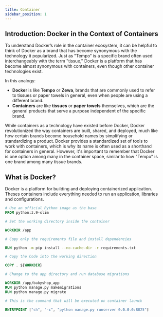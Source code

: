 ```yaml
---
title: Container
sidebar_position: 1
---
```


## Introduction: Docker in the Context of Containers

To understand Docker’s role in the container ecosystem, it can be helpful to think of Docker as a brand that has become synonymous with the technology it popularized. Just as "Tempo" is a specific brand often used interchangeably with the term "tissue," Docker is a platform that has become almost synonymous with containers, even though other container technologies exist.

In this analogy:

- **Docker** is like **Tempo** or **Zewa**, brands that are commonly used to refer to tissues or paper towels in general, even when people are using a different brand.
- **Containers** are like **tissues** or **paper towels** themselves, which are the general products that serve a purpose independent of the specific brand.

While containers as a technology have existed before Docker, Docker revolutionized the way containers are built, shared, and deployed, much like how certain brands become household names by simplifying or standardizing a product. Docker provides a standardized set of tools to work with containers, which is why its name is often used as a shorthand for containers in general. However, it's important to remember that Docker is one option among many in the container space, similar to how "Tempo" is one brand among many tissue brands.

## What is Docker?

Docker is a platform for building and deploying containerized application. Theses containers include everything
needed to run an application, libraries and configurations.

```Dockerfile title="Dockerfile"
# Use an official Python image as the base
FROM python:3.9-slim

# Set the working directory inside the container

WORKDIR /app

# Copy only the requirements file and install dependencies

RUN python -m pip install --no-cache-dir -r requirements.txt

# Copy the Code into the working direction

COPY . ${WORKDIR}

# Change to the app directory and run database migrations

WORKDIR /app/babyshop_app
RUN python manage.py makemigrations
RUN python manage.py migrate

# This is the command that will be executed on container launch

ENTRYPOINT ["sh", "-c", "python manage.py runserver 0.0.0.0:8025"]
```
